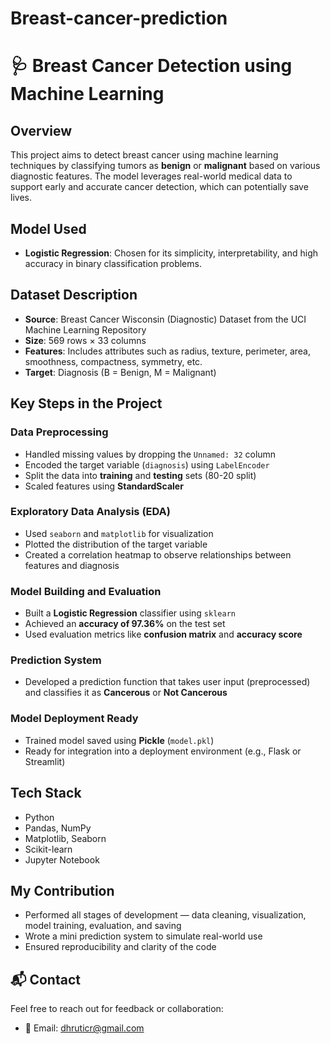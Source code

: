 # Breast-cancer-prediction
# 🩺 Breast Cancer Detection using Machine Learning

## Overview
This project aims to detect breast cancer using machine learning techniques by classifying tumors as **benign** or **malignant** based on various diagnostic features. The model leverages real-world medical data to support early and accurate cancer detection, which can potentially save lives.

##  Model Used
- **Logistic Regression**: Chosen for its simplicity, interpretability, and high accuracy in binary classification problems.

##  Dataset Description
- **Source**: Breast Cancer Wisconsin (Diagnostic) Dataset from the UCI Machine Learning Repository
- **Size**: 569 rows × 33 columns
- **Features**: Includes attributes such as radius, texture, perimeter, area, smoothness, compactness, symmetry, etc.
- **Target**: Diagnosis (B = Benign, M = Malignant)

##  Key Steps in the Project

###  Data Preprocessing
- Handled missing values by dropping the `Unnamed: 32` column
- Encoded the target variable (`diagnosis`) using `LabelEncoder`
- Split the data into **training** and **testing** sets (80-20 split)
- Scaled features using **StandardScaler**

### Exploratory Data Analysis (EDA)
- Used `seaborn` and `matplotlib` for visualization
- Plotted the distribution of the target variable
- Created a correlation heatmap to observe relationships between features and diagnosis

###  Model Building and Evaluation
- Built a **Logistic Regression** classifier using `sklearn`
- Achieved an **accuracy of 97.36%** on the test set
- Used evaluation metrics like **confusion matrix** and **accuracy score**

###  Prediction System
- Developed a prediction function that takes user input (preprocessed) and classifies it as **Cancerous** or **Not Cancerous**

###  Model Deployment Ready
- Trained model saved using **Pickle** (`model.pkl`)
- Ready for integration into a deployment environment (e.g., Flask or Streamlit)

##  Tech Stack
- Python
- Pandas, NumPy
- Matplotlib, Seaborn
- Scikit-learn
- Jupyter Notebook

##  My Contribution
- Performed all stages of development — data cleaning, visualization, model training, evaluation, and saving
- Wrote a mini prediction system to simulate real-world use
- Ensured reproducibility and clarity of the code


## 📬 Contact
Feel free to reach out for feedback or collaboration:
- 📧 Email: dhruticr@gmail.com
